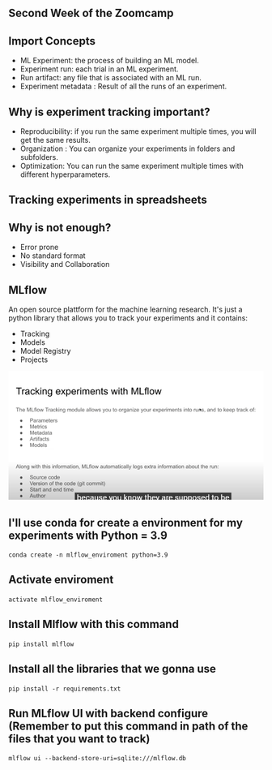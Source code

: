 ## Second Week of the Zoomcamp
## Import Concepts
* ML Experiment: the process of building an ML model.
* Experiment run: each trial in an ML experiment.
* Run artifact: any file that is associated with an ML run.
* Experiment metadata : Result of all the runs of an experiment.

## Why is experiment tracking important?
* Reproducibility: if you run the same experiment multiple times, you will get the same results.
* Organization : You can organize your experiments in folders and subfolders.
* Optimization: You can run the same experiment multiple times with different hyperparameters.

## Tracking experiments in spreadsheets
## Why is not enough?
* Error prone
* No standard format
* Visibility and Collaboration
## MLflow
An open source plattform for the machine learning research.
It's just a python library that allows you to track your experiments and it contains:
* Tracking
* Models
* Model Registry
* Projects

![Tracking Experiments with MLflow](tracking_experiments.PNG)

## I'll use conda for create a environment for my experiments with Python = 3.9
```
conda create -n mlflow_enviroment python=3.9
```
## Activate enviroment
```
activate mlflow_enviroment
```

## Install Mlflow with this command
```
pip install mlflow
```

## Install all the libraries that we gonna use
```
pip install -r requirements.txt
```
## Run MLflow UI with backend configure (Remember to put this command in path of the files that you want to track)
```
mlflow ui --backend-store-uri=sqlite:///mlflow.db
```

